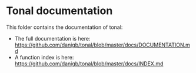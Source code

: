 # Tonal documentation

This folder contains the documentation of tonal:

- The full documentation is here: https://github.com/danigb/tonal/blob/master/docs/DOCUMENTATION.md
- A function index is here: https://github.com/danigb/tonal/blob/master/docs/INDEX.md
